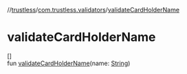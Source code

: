 //[trustless](../../index.md)/[com.trustless.validators](index.md)/[validateCardHolderName](validate-card-holder-name.md)

# validateCardHolderName

[]\
fun [validateCardHolderName](validate-card-holder-name.md)(name: [String](https://kotlinlang.org/api/latest/jvm/stdlib/kotlin/-string/index.html))
